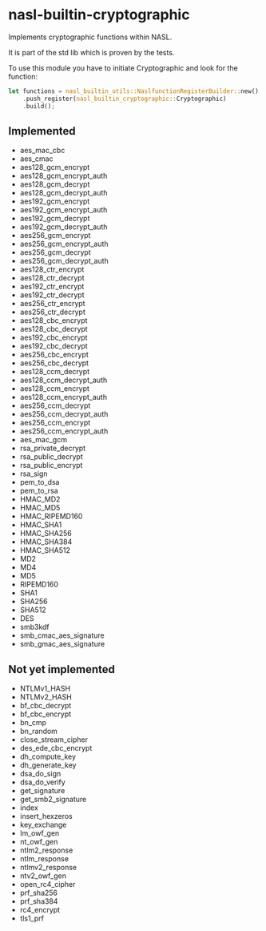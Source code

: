 # nasl-builtin-cryptographic

Implements cryptographic functions within NASL.

It is part of the std lib which is proven by the tests.

To use this module you have to initiate Cryptographic and look for the function:

```rust
let functions = nasl_builtin_utils::NaslfunctionRegisterBuilder::new()
    .push_register(nasl_builtin_cryptographic::Cryptographic)
    .build();
```

## Implemented

- aes_mac_cbc
- aes_cmac
- aes128_gcm_encrypt
- aes128_gcm_encrypt_auth
- aes128_gcm_decrypt
- aes128_gcm_decrypt_auth
- aes192_gcm_encrypt
- aes192_gcm_encrypt_auth
- aes192_gcm_decrypt
- aes192_gcm_decrypt_auth
- aes256_gcm_encrypt
- aes256_gcm_encrypt_auth
- aes256_gcm_decrypt
- aes256_gcm_decrypt_auth
- aes128_ctr_encrypt
- aes128_ctr_decrypt
- aes192_ctr_encrypt
- aes192_ctr_decrypt
- aes256_ctr_encrypt
- aes256_ctr_decrypt
- aes128_cbc_encrypt
- aes128_cbc_decrypt
- aes192_cbc_encrypt
- aes192_cbc_decrypt
- aes256_cbc_encrypt
- aes256_cbc_decrypt
- aes128_ccm_decrypt
- aes128_ccm_decrypt_auth
- aes128_ccm_encrypt
- aes128_ccm_encrypt_auth
- aes256_ccm_decrypt
- aes256_ccm_decrypt_auth
- aes256_ccm_encrypt
- aes256_ccm_encrypt_auth
- aes_mac_gcm
- rsa_private_decrypt
- rsa_public_decrypt
- rsa_public_encrypt
- rsa_sign
- pem_to_dsa
- pem_to_rsa
- HMAC_MD2
- HMAC_MD5
- HMAC_RIPEMD160
- HMAC_SHA1
- HMAC_SHA256
- HMAC_SHA384
- HMAC_SHA512
- MD2
- MD4
- MD5
- RIPEMD160
- SHA1
- SHA256
- SHA512
- DES
- smb3kdf
- smb_cmac_aes_signature
- smb_gmac_aes_signature

## Not yet implemented

- NTLMv1_HASH
- NTLMv2_HASH
- bf_cbc_decrypt
- bf_cbc_encrypt
- bn_cmp
- bn_random
- close_stream_cipher
- des_ede_cbc_encrypt
- dh_compute_key
- dh_generate_key
- dsa_do_sign
- dsa_do_verify
- get_signature
- get_smb2_signature
- index
- insert_hexzeros
- key_exchange
- lm_owf_gen
- nt_owf_gen
- ntlm2_response
- ntlm_response
- ntlmv2_response
- ntv2_owf_gen
- open_rc4_cipher
- prf_sha256
- prf_sha384
- rc4_encrypt
- tls1_prf

